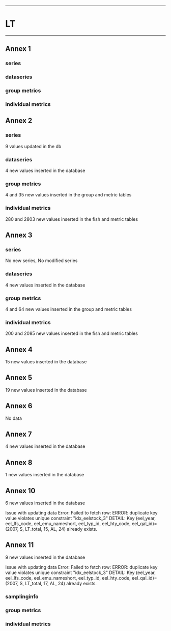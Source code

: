 -----------------------------------------------------------
# LT
-----------------------------------------------------------

## Annex 1

### series

### dataseries


### group metrics


### individual metrics

## Annex 2

### series
9 values updated in the db
### dataseries
4 new values inserted in the database

### group metrics
4 and 35 new values inserted in the group and metric tables

### individual metrics
280 and 2803 new values inserted in the fish and metric tables

## Annex 3

### series
No new series, No modified series
### dataseries
4 new values inserted in the database

### group metrics
4 and 64 new values inserted in the group and metric tables

### individual metrics

200 and 2085 new values inserted in the fish and metric tables

## Annex 4

15 new values inserted in the database

## Annex 5

19 new values inserted in the database

## Annex 6

No data

## Annex 7

4 new values inserted in the database

## Annex 8

1 new values inserted in the database

## Annex 10

6 new values inserted in the database

Issue with updating data
Error: Failed to fetch row: ERROR:  duplicate key value violates unique constraint "idx_eelstock_3"
DETAIL:  Key (eel_year, eel_lfs_code, eel_emu_nameshort, eel_typ_id, eel_hty_code, eel_qal_id)=(2007, S, LT_total, 15, AL, 24) already exists.

## Annex 11

9 new values inserted in the database

Issue with updating data
Error: Failed to fetch row: ERROR:  duplicate key value violates unique constraint "idx_eelstock_3"
DETAIL:  Key (eel_year, eel_lfs_code, eel_emu_nameshort, eel_typ_id, eel_hty_code, eel_qal_id)=(2007, S, LT_total, 17, AL, 24) already exists.


### samplinginfo


### group metrics


### individual metrics

